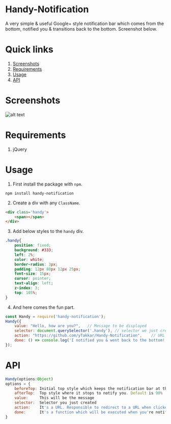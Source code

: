 # Handy-Notification
A very simple & useful Google+ style notification bar which comes from the bottom, notified you & transitions back to the bottom. Screenshot below.

# Quick links
1. [Screenshots](#screenshots)
2. [Requirements](#requirements)
3. [Usage](#usage)
4. [API](#API)

# Screenshots
![alt text](https://raw.githubusercontent.com/yTakkar/Handy-Notification/master/screenshots/Snap%202017-05-23%20at%2001.21.00.png)

# Requirements
1. jQuery

# Usage

1. First install the package with `npm`.

```
npm install handy-notification
```

2. Create a div with any `ClassName`.
```html
<div class='handy'>
    <span></span>
</div>
```

3. Add below styles to the `handy` div.
```css
.handy{
    position: fixed;
    background: #333;
    left: 2%;
    color: white;
    border-radius: 3px;
    padding: 12px 80px 12px 25px;
    font-size: 15px;
    cursor: pointer;
    text-align: left;
    z-index: 3;
    top: 105%;
}
```

4. And here comes the fun part.
```javascript
const Handy = require('handy-notification');
Handy({
    value: "Hello, how are you?",   // Message to be displayed
    selector: document.querySelector('.handy'), // selector we just created
    action: "https://github.com/yTakkar/Handy-Notification",    // URL when clicked on the notification bar
    done: () => console.log('I notified you & went back to the bottom!')    // function to be executed when we're notified
});
```

# API
```javascript
Handy(options:Object)
options = {
    beforeTop: Initial top style which keeps the notification bar at the bottom. Default is 105%
    afterTop:  Top style where it stops to notify you. Default is 90%
    value:     This will be the message
    selector:  Selector you just created
    action:    It's a URL. Responsible to redirect to a URL when clicked
    done:      It's a function which will be executed when you're notified
}
```